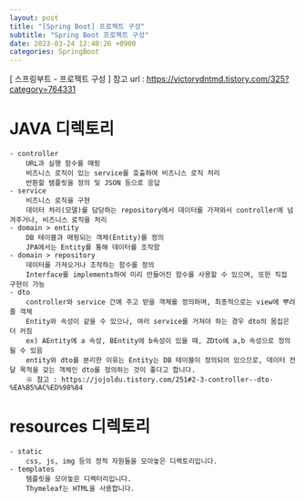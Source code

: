 ```yaml
---
layout: post
title: "[Spring Boot] 프로젝트 구성"
subtitle: "Spring Boot 프로젝트 구성"
date: 2023-03-24 12:40:26 +0900
categories: SpringBoot
---
```

[ 스프링부트 - 프로젝트 구성 ]
	참고 url : https://victorydntmd.tistory.com/325?category=764331

# JAVA 디렉토리
	- controller
		URL과 실행 함수를 매핑
		비즈니스 로직이 있는 service를 호출하여 비즈니스 로직 처리
		반환할 템플릿을 정의 및 JSON 등으로 응답
	- service
		비즈니스 로직을 구현
		데이터 처리(모델)를 담당하는 repository에서 데이터를 가져와서 controller에 넘겨주거나, 비즈니스 로직을 처리
	- domain > entity
		DB 테이블과 매핑되는 객체(Entity)를 정의
		JPA에서는 Entity를 통해 데이터를 조작함
	- domain > repository
		데이터를 가져오거나 조작하는 함수를 정의
		Interface를 implements하여 미리 만들어진 함수를 사용할 수 있으며, 또한 직접 구현이 가능
	- dto
		controller와 service 간에 주고 받을 객체를 정의하며, 최종적으로는 view에 뿌려줄 객체
		Entity와 속성이 같을 수 있으나, 여러 service를 거쳐야 하는 경우 dto의 몸집은 더 커짐
		ex) AEntity에 a 속성, BEntity에 b속성이 있을 때, ZDto에 a,b 속성으로 정의될 수 있음
		entity와 dto를 분리한 이유는 Entity는 DB 테이블이 정의되어 있으므로, 데이터 전달 목적을 갖는 객체인 dto를 정의하는 것이 좋다고 합니다. 
		※ 참고 : https://jojoldu.tistory.com/251#2-3-controller--dto-%EA%B5%AC%ED%98%84


# resources 디렉토리

	- static
		css, js, img 등의 정적 자원들을 모아놓은 디렉토리입니다.
	- templates
		템플릿을 모아놓은 디렉터리입니다.
		Thymeleaf는 HTML을 사용합니다.                                                                                                                                                                                                                                                                                                                                                                                                                                                                                                                           
